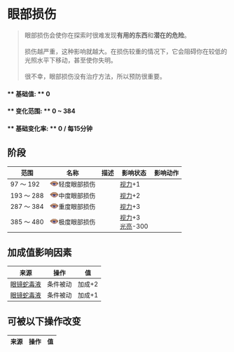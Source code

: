 # 眼部损伤  
> 眼部损伤会使你在探索时很难发现<b>有用的东西</b>和<b>潜在的危险</b>。<br><br>损伤越严重，这种影响就越大。在损伤较重的情况下，它会阻碍你在较低的光照水平下移动，甚至使你失明。<br><br>很不幸，眼部损伤没有治疗方法，所以预防很重要。  
  
#### ** 基础值: ** 0   
#### ** 变化范围: ** 0 ~ 384  
#### ** 基础变化率: ** 0 / 每15分钟  
## 阶段  
范围  |  名称  |  描述  |  影响状态  |  影响动作  
----  |  ----  |  ----  |  ----  |  ----  
97 ～ 192  |  <img decoding="async" src="Sprite/EyeDamage.png" href="a.md" style="max-width:20px;max-height:20px;">轻度眼部损伤  |    |  [视力](Myopia.md)+1  |    
193 ～ 288  |  <img decoding="async" src="Sprite/EyeDamage.png" href="a.md" style="max-width:20px;max-height:20px;">中度眼部损伤  |    |  [视力](Myopia.md)+2  |    
287 ～ 384  |  <img decoding="async" src="Sprite/EyeDamage.png" href="a.md" style="max-width:20px;max-height:20px;">重度眼部损伤  |    |  [视力](Myopia.md)+3  |    
385 ～ 480  |  <img decoding="async" src="Sprite/EyeDamage.png" href="a.md" style="max-width:20px;max-height:20px;">极度眼部损伤  |    |  [视力](Myopia.md)+3<br>[光亮](Light.md)-300  |    
## 加成值影响因素  
来源  |  操作  |  值  
----  |  ----  |  ----  
[眼镜蛇毒液](W_CobraSpit.md)  |  条件被动  |  加成+2  
[眼镜蛇毒液](W_CobraSpit.md)  |  条件被动  |  加成+1  
## 可被以下操作改变  
来源  |  操作  |  值  
----  |  ----  |  ----  

